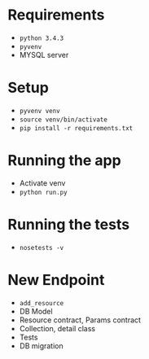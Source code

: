 # Requirements

- `python 3.4.3`
- `pyvenv`
- MYSQL server

# Setup

- `pyvenv venv`
- `source venv/bin/activate`
- `pip install -r requirements.txt`

# Running the app

- Activate venv
- `python run.py`

# Running the tests

- `nosetests -v`

# New Endpoint

- `add_resource`
- DB Model
- Resource contract, Params contract
- Collection, detail class
- Tests
- DB migration

